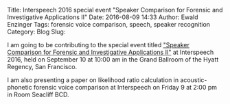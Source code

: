 Title: Interspeech 2016 special event "Speaker Comparison for Forensic and Investigative Applications II"
Date: 2016-08-09 14:33
Author: Ewald Enzinger
Tags: forensic voice comparison, speech, speaker recognition
Category: Blog
Slug: 

I am going to be contributing to the special event titled ["Speaker Comparison for Forensic and Investigative Applications II"](http://lia.univ-avignon.fr/fr/content/speaker-comparison) at Interspeech 2016, held on September 10 at 10:00 am in the Grand Ballroom of the Hyatt Regency, San Francisco. 

I am also presenting a paper on likelihood ratio calculation in acoustic-phonetic forensic voice comparison at Interspeech on Friday 9 at 2:00 pm in Room Seacliff BCD.

